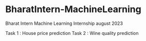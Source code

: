 # BharatIntern-MachineLearning
Bharat Intern Machine Learning Internship august 2023

Task 1 : House price prediction 
Task 2 : Wine quality prediction
